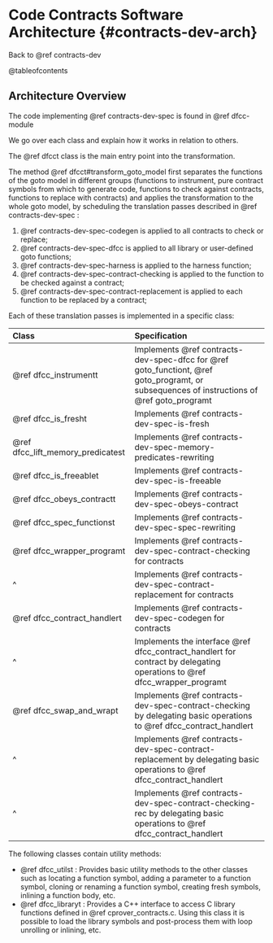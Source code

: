 # Code Contracts Software Architecture {#contracts-dev-arch}

Back to @ref contracts-dev

@tableofcontents

## Architecture Overview

The code implementing @ref contracts-dev-spec is found in @ref dfcc-module

We go over each class and explain how it works in relation to others.

The @ref dfcct class is the main entry point into the transformation.

The method @ref dfcct#transform_goto_model first separates the functions of the goto model in different groups (functions to instrument, pure contract symbols from which to generate code, functions to check against contracts, functions to replace with contracts) and applies the transformation
to the whole goto model, by scheduling the translation passes
described in @ref contracts-dev-spec :

1. @ref contracts-dev-spec-codegen is applied to all contracts to check or replace;
2. @ref contracts-dev-spec-dfcc is applied to all library or user-defined goto functions;
3. @ref contracts-dev-spec-harness is applied to the harness function;
4. @ref contracts-dev-spec-contract-checking is applied to the function to be checked against a contract;
5. @ref contracts-dev-spec-contract-replacement is applied to each function to be replaced by a contract;

Each of these translation passes is implemented in a specific class:

 Class                           | Specification
 :-------------------------------|:---------------------------------------
 @ref dfcc_instrumentt           | Implements @ref contracts-dev-spec-dfcc for @ref goto_functiont, @ref goto_programt, or subsequences of instructions of @ref goto_programt
 @ref dfcc_is_fresht             | Implements @ref contracts-dev-spec-is-fresh
 @ref dfcc_lift_memory_predicatest | Implements @ref contracts-dev-spec-memory-predicates-rewriting
 @ref dfcc_is_freeablet          | Implements @ref contracts-dev-spec-is-freeable
 @ref dfcc_obeys_contractt       | Implements @ref contracts-dev-spec-obeys-contract
 @ref dfcc_spec_functionst       | Implements @ref contracts-dev-spec-spec-rewriting
 @ref dfcc_wrapper_programt  | Implements @ref contracts-dev-spec-contract-checking for contracts
 ^                               | Implements @ref contracts-dev-spec-contract-replacement for contracts
 @ref dfcc_contract_handlert | Implements @ref contracts-dev-spec-codegen for contracts
 ^                               | Implements the interface @ref dfcc_contract_handlert for contract by delegating operations to @ref dfcc_wrapper_programt
 @ref dfcc_swap_and_wrapt        | Implements @ref contracts-dev-spec-contract-checking by delegating basic operations to @ref dfcc_contract_handlert
 ^                               | Implements @ref contracts-dev-spec-contract-replacement by delegating basic operations to @ref dfcc_contract_handlert
 ^                               | Implements @ref contracts-dev-spec-contract-checking-rec by delegating basic operations to @ref dfcc_contract_handlert

The following classes contain utility methods:
- @ref dfcc_utilst : Provides basic utility methods to the other classes such as
  locating a function symbol, adding a parameter to a function symbol, cloning
  or renaming a function symbol, creating fresh symbols, inlining a function
  body, etc.
- @ref dfcc_libraryt : Provides a C++ interface to access C library functions
  defined in @ref cprover_contracts.c. Using this class it is possible to load
  the library symbols and post-process them with loop unrolling or inlining, etc.
